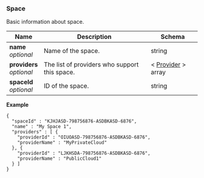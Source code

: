 
<a name="space"></a>
### Space
Basic information about space.


|Name|Description|Schema|
|---|---|---|
|**name**  <br>*optional*|Name of the space.|string|
|**providers**  <br>*optional*|The list of providers who support this space.|< [Provider](Provider.md#provider) > array|
|**spaceId**  <br>*optional*|ID of the space.|string|

**Example**
```
{
  "spaceId" : "KJHJASD-798756876-ASDBKASD-6876",
  "name" : "My Space 1",
  "providers" : [ {
    "providerId" : "OIUOASD-798756876-ASDBKASD-6876",
    "providerName" : "MyPrivateCloud"
  }, {
    "providerId" : "LJKHSDA-798756876-ASDBKASD-6876",
    "providerName" : "PublicCloud1"
  } ]
}
```



